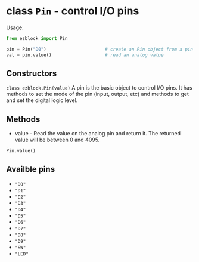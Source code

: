 # class `Pin` - control I/O pins

Usage:
```python
from ezblock import Pin

pin = Pin("D0")                      # create an Pin object from a pin
val = pin.value()                    # read an analog value
```

## Constructors
```class ezblock.Pin(value)```
A pin is the basic object to control I/O pins. It has methods to set the mode of the pin (input, output, etc) and methods to get and set the digital logic level.

## Methods
- value - Read the value on the analog pin and return it. The returned value will be between 0 and 4095.
```python
Pin.value()
```

## Availble pins
- `"D0"`
- `"D1"`
- `"D2"`
- `"D3"`
- `"D4"`
- `"D5"`
- `"D6"`
- `"D7"`
- `"D8"`
- `"D9"`
- `"SW"`
- `"LED"`
